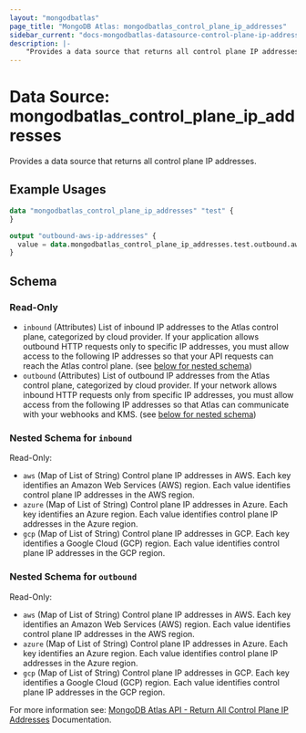 ```yaml
---
layout: "mongodbatlas"
page_title: "MongoDB Atlas: mongodbatlas_control_plane_ip_addresses"
sidebar_current: "docs-mongodbatlas-datasource-control-plane-ip-addresses"
description: |-
    "Provides a data source that returns all control plane IP addresses"
---
```


# Data Source: mongodbatlas_control_plane_ip_addresses


Provides a data source that returns all control plane IP addresses.

## Example Usages
```terraform
data "mongodbatlas_control_plane_ip_addresses" "test" {
}

output "outbound-aws-ip-addresses" {
  value = data.mongodbatlas_control_plane_ip_addresses.test.outbound.aws
}
```

<!-- schema generated by tfplugindocs -->
## Schema

### Read-Only

- `inbound` (Attributes) List of inbound IP addresses to the Atlas control plane, categorized by cloud provider. If your application allows outbound HTTP requests only to specific IP addresses, you must allow access to the following IP addresses so that your API requests can reach the Atlas control plane. (see [below for nested schema](#nestedatt--inbound))
- `outbound` (Attributes) List of outbound IP addresses from the Atlas control plane, categorized by cloud provider. If your network allows inbound HTTP requests only from specific IP addresses, you must allow access from the following IP addresses so that Atlas can communicate with your webhooks and KMS. (see [below for nested schema](#nestedatt--outbound))

<a id="nestedatt--inbound"></a>
### Nested Schema for `inbound`

Read-Only:

- `aws` (Map of List of String) Control plane IP addresses in AWS. Each key identifies an Amazon Web Services (AWS) region. Each value identifies control plane IP addresses in the AWS region.
- `azure` (Map of List of String) Control plane IP addresses in Azure. Each key identifies an Azure region. Each value identifies control plane IP addresses in the Azure region.
- `gcp` (Map of List of String) Control plane IP addresses in GCP. Each key identifies a Google Cloud (GCP) region. Each value identifies control plane IP addresses in the GCP region.


<a id="nestedatt--outbound"></a>
### Nested Schema for `outbound`

Read-Only:

- `aws` (Map of List of String) Control plane IP addresses in AWS. Each key identifies an Amazon Web Services (AWS) region. Each value identifies control plane IP addresses in the AWS region.
- `azure` (Map of List of String) Control plane IP addresses in Azure. Each key identifies an Azure region. Each value identifies control plane IP addresses in the Azure region.
- `gcp` (Map of List of String) Control plane IP addresses in GCP. Each key identifies a Google Cloud (GCP) region. Each value identifies control plane IP addresses in the GCP region.

For more information see: [MongoDB Atlas API - Return All Control Plane IP Addresses](https://www.mongodb.com/docs/atlas/reference/api-resources-spec/v2/#tag/Root/operation/returnAllControlPlaneIPAddresses) Documentation.
